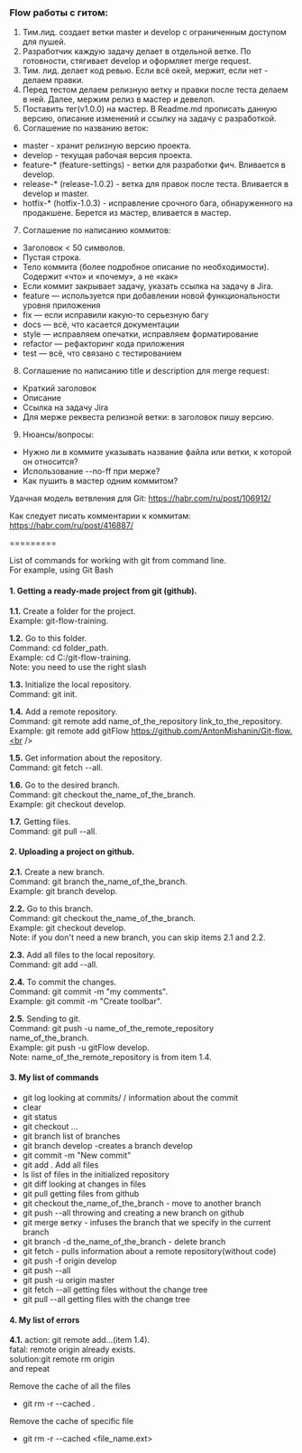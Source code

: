 ### Flow работы с гитом:
1. Тим.лид. создает ветки master и develop с ограниченным доступом для пушей.
2. Разработчик каждую задачу делает в отдельной ветке. По готовности, стягивает develop и оформляет merge request.
3. Тим. лид. делает код ревью. Если всё окей, мержит, если нет - делаем правки.
4. Перед тестом делаем релизную ветку и правки после теста делаем в ней. Далее, мержим релиз в мастер и девелоп.
5. Поставить тег(v1.0.0) на мастер. В Readme.md прописать данную версию, описание изменений и ссылку на задачу с разработкой.
6. Соглашение по названию веток:
 - master - хранит релизную версию проекта.
 - develop - текущая рабочая версия проекта.
 - feature-* (feature-settings) - ветки для разработки фич. Вливается в develop.
 - release-* (release-1.0.2) - ветка для правок после теста. Вливается в develop и master.
 - hotfix-* (hotfix-1.0.3) - исправление срочного бага, обнаруженного на продакшене. Берется из мастер, вливается в мастер.
7. Соглашение по написанию коммитов:
 - Заголовок < 50 символов.
 - Пустая строка.
 - Тело коммита (более подробное описание по необходимости). Содержит «что» и «почему», а не «как»
 - Если коммит закрывает задачу, указать ссылка на задачу в Jira.
 - feature — используется при добавлении новой функциональности уровня приложения
 - fix — если исправили какую-то серьезную багу
 - docs — всё, что касается документации
 - style — исправляем опечатки, исправляем форматирование
 - refactor — рефакторинг кода приложения
 - test — всё, что связано с тестированием
8. Соглашение по написанию title и description для merge request:
 - Краткий заголовок
 - Описание
 - Ссылка на задачу Jira
 - Для мерже реквеста релизной ветки: в заголовок пишу версию.
9. Нюансы/вопросы:
 - Нужно ли в коммите указывать название файла или ветки, к которой он относится?
 - Использование --no-ff при мерже?
 - Как пушить в мастер одним коммитом?

Удачная модель ветвления для Git:
https://habr.com/ru/post/106912/

Как следует писать комментарии к коммитам:
https://habr.com/ru/post/416887/


=========


List of commands for working with git from command line.<br />
For example, using Git Bash<br />

#### 1. Getting a ready-made project from git (github).

**1.1.** Create a folder for the project.<br />
Example: git-flow-training.<br />

**1.2.** Go to this folder.<br />
Command: cd folder_path.<br />
Example: cd C:/git-flow-training.<br />
Note: you need to use the right slash<br />

**1.3.** Initialize the local repository.<br />
Command: git init.<br />

**1.4.** Add a remote repository.<br />
Command: git remote add name_of_the_repository link_to_the_repository.<br />
Example: git remote add gitFlow https://github.com/AntonMishanin/Git-flow.<br />

**1.5.** Get information about the repository.<br />
Command: git fetch --all.<br />

**1.6.** Go to the desired branch.<br />
Command: git checkout the_name_of_the_branch.<br />
Example: git checkout develop.<br />

**1.7.** Getting files.<br />
Command: git pull --all.<br />

#### 2. Uploading a project on github.

**2.1.** Create a new branch.<br />
Command: git branch the_name_of_the_branch.<br />
Example: git branch develop.<br />

**2.2.** Go to this branch.<br />
Command: git checkout the_name_of_the_branch.<br />
Example: git checkout develop.<br />
Note: if you don't need a new branch, you can skip items 2.1 and 2.2.<br />

**2.3.** Add all files to the local repository.<br />
Command: git add --all.<br />

**2.4.** To commit the changes.<br />
Command: git commit -m "my comments".<br />
Example: git commit -m "Create toolbar".<br />

**2.5.** Sending to git.<br />
Command: git push -u name_of_the_remote_repository name_of_the_branch.<br />
Example: git push -u gitFlow develop.<br />
Note: name_of_the_remote_repository is from item 1.4.<br />

#### 3. My list of commands

 - git log looking at commits/ / information about the commit
 - clear 
 - git status
 - git checkout ...
 - git branch list of branches
 - git branch develop -creates a branch develop
 - git commit -m "New commit"
 - git add . Add all files
 - ls list of files in the initialized repository
 - git diff looking at changes in files
 - git pull getting files from github
 - git checkout the_name_of_the_branch - move to another branch
 - git push --all throwing and creating a new branch on github
 - git merge ветку - infuses the branch that we specify in the current branch
 - git branch -d the_name_of_the_branch - delete branch
 - git fetch - pulls information about a remote repository(without code)
 - git push -f origin develop
 - git push --all
 - git push -u origin master
 - git fetch --all getting files without the change tree
 - git pull --all getting files with the change tree

#### 4. My list of errors

**4.1.** action: git remote add...(item 1.4).<br />
fatal: remote origin already exists.<br />
solution:git remote rm origin<br />
and repeat<br />

Remove the cache of all the files
 - git rm -r --cached .

Remove the cache of specific file
 - git rm -r --cached <file_name.ext>
